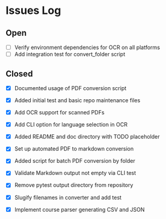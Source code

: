 # Issues Log

## Open
- [ ] Verify environment dependencies for OCR on all platforms
- [ ] Add integration test for convert_folder script

## Closed
- [x] Documented usage of PDF conversion script
- [x] Added initial test and basic repo maintenance files
- [x] Add OCR support for scanned PDFs
- [x] Add CLI option for language selection in OCR

- [x] Added README and doc directory with TODO placeholder
- [x] Set up automated PDF to markdown conversion
- [x] Added script for batch PDF conversion by folder
- [x] Validate Markdown output not empty via CLI test
- [x] Remove pytest output directory from repository
- [x] Slugify filenames in converter and add test
- [x] Implement course parser generating CSV and JSON
